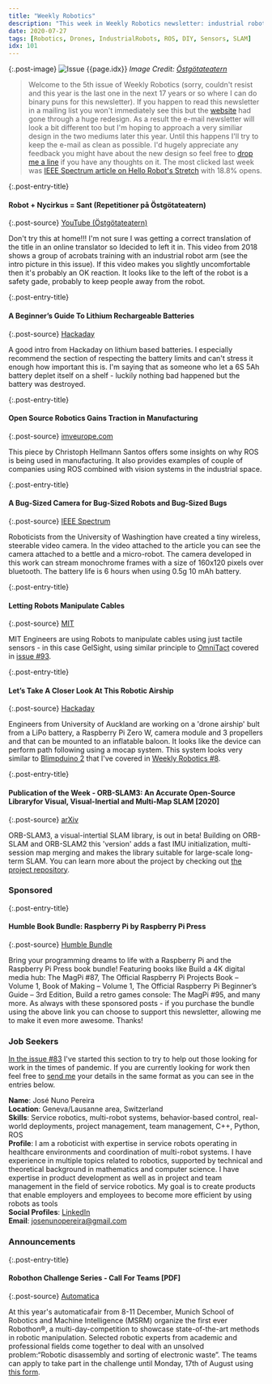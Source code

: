 ```yaml
---
title: "Weekly Robotics"
description: "This week in Weekly Robotics newsletter: industrial robot acrobatics, a guide to lithium batteries, open source robotics in manufacturing, a robotic airship and more! "
date: 2020-07-27
tags: [Robotics, Drones, IndustrialRobots, ROS, DIY, Sensors, SLAM]
idx: 101
---
```


{:.post-image}
![Issue {{page.idx}}](/img/headers/{{page.idx}}.jpg "Issue {{page.idx}}")
*Image Credit: [Östgötateatern](https://www.ostgotateatern.se/)*

> Welcome to the 5th issue of Weekly Robotics (sorry, couldn't resist and this year is the last one in the next 17 years or so where I can do binary puns for this newsletter). If you happen to read this newsletter in a mailing list you won't immediately see this but the [website](https://weeklyrobotics.com/) had gone through a huge redesign. As a result the e-mail newsletter will look a bit different too but I'm hoping to approach a very similiar design in the two mediums later this year. Until this happens I'll try to keep the e-mail as clean as possible. I'd hugely appreciate any feedback you might have about the new design so feel free to [drop me a line](mailto:mat@weeklyrobotics.com) if you have any thoughts on it. The most clicked last week was [IEEE Spectrum article on Hello Robot's Stretch](https://spectrum.ieee.org/automaton/robotics/home-robots/hello-robots-stretch-mobile-manipulator) with 18.8% opens.

{:.post-entry-title}
#### Robot + Nycirkus = Sant (Repetitioner på Östgötateatern)

{:.post-source}
[YouTube (Östgötateatern)](https://youtu.be/uiXsHQY3KR0)

Don't try this at home!!! I'm not sure I was getting a correct translation of the title in an online translator so Idecided to left it in. This video from 2018 shows a group of acrobats training with an industrial robot arm (see the intro picture in this issue). If this video makes you slightly uncomfortable then it's probably an OK reaction. It looks like to the left of the robot is a safety gade, probably to keep people away from the robot.

{:.post-entry-title}
#### A Beginner’s Guide To Lithium Rechargeable Batteries

{:.post-source}
[Hackaday](https://hackaday.com/2020/06/11/a-beginners-guide-to-lithium-rechargeable-batteries/)

A good intro from Hackaday on lithium based batteries. I especially recommend the section of respecting the battery limits and can't stress it enough how important this is. I'm saying that as someone who let a 6S 5Ah battery deplet itself on a shelf - luckily nothing bad happened but the battery was destroyed.

{:.post-entry-title}
#### Open Source Robotics Gains Traction in Manufacturing

{:.post-source}
[imveurope.com](https://www.imveurope.com/analysis-opinion/open-source-robotics-gains-traction-manufacturing)

This piece by Christoph Hellmann Santos offers some insights on why ROS is being used in manufacturing. It also provides examples of couple of companies using ROS combined with vision systems in the industrial space.

{:.post-entry-title}
#### A Bug-Sized Camera for Bug-Sized Robots and Bug-Sized Bugs

{:.post-source}
[IEEE Spectrum](https://spectrum.ieee.org/automaton/robotics/robotics-hardware/uw-micro-camera)

Roboticists from the University of Washingtion have created a tiny wireless, steerable video camera. In the video attached to the article you can see the camera attached to a bettle and a micro-robot. The camera developed in this work can stream monochrome frames with a size of 160x120 pixels over bluetooth. The battery life is 6 hours when using 0.5g 10 mAh battery.

{:.post-entry-title}
#### Letting Robots Manipulate Cables

{:.post-source}
[MIT](http://news.mit.edu/2020/letting-robots-manipulate-cables-0713)

MIT Engineers are using Robots to manipulate cables using just tactile sensors - in this case GelSight, using similar principle to [OmniTact](https://sites.google.com/berkeley.edu/omnitact/home) covered in [issue #93](https://weeklyrobotics.com/weekly-robotics-93).

{:.post-entry-title}
#### Let’s Take A Closer Look At This Robotic Airship

{:.post-source}
[Hackaday](https://hackaday.com/2020/07/22/lets-take-a-closer-look-at-this-robotic-airship/)

Engineers from University of Auckland are working on a 'drone airship' bult from a LiPo battery, a Raspberry Pi Zero W, camera module and 3 propellers and that can be mounted to an inflatable baloon. It looks like the device can perform path following using a mocap system. This system looks very similar to [Blimpduino 2](https://www.jjrobots.com/blimpduino-2/) that I've covered in [Weekly Robotics #8](https://weeklyrobotics.com/weekly-robotics-8).

{:.post-entry-title}
#### Publication of the Week - ORB-SLAM3: An Accurate Open-Source Libraryfor Visual, Visual-Inertial and Multi-Map SLAM [2020]

{:.post-source}
[arXiv](https://arxiv.org/abs/2007.11898)

ORB-SLAM3, a visual-intertial SLAM library, is out in beta! Building on ORB-SLAM and ORB-SLAM2 this 'version' adds a fast IMU initialization, multi-session map merging and makes the library suitable for large-scale long-term SLAM. You can learn more about the project by checking out [the project repository](https://github.com/UZ-SLAMLab/ORB_SLAM3).

### Sponsored

{:.post-entry-title}
#### Humble Book Bundle: Raspberry Pi by Raspberry Pi Press

{:.post-source}
[Humble Bundle](https://www.humblebundle.com/books/raspberry-pi-raspberry-pi-press-books?partner=weeklyrobotics)

Bring your programming dreams to life with a Raspberry Pi and the Raspberry Pi Press book bundle! Featuring books like Build a 4K digital media hub: The MagPi #87, The Official Raspberry Pi Projects Book – Volume 1, Book of Making – Volume 1, The Official Raspberry Pi Beginner’s Guide – 3rd Edition, Build a retro games console: The MagPi #95, and many more. As always with these sponsored posts - if you purchase the bundle using the above link you can choose to support this newsletter, allowing me to make it even more awesome. Thanks!

### Job Seekers

[In the issue #83](https://weeklyrobotics.com/weekly-robotics-83) I've started this section to try to help out those looking for work in the times of pandemic. If you are currently looking for work then feel free to [send me](mailto:mat@weeklyrobotics.com) your details in the same format as you can see in the entries below.

**Name**: José Nuno Pereira<br>
**Location**: Geneva/Lausanne area, Switzerland<br>
**Skills**: Service robotics, multi-robot systems, behavior-based control, real-world deployments, project management, team management, C++, Python, ROS<br>
**Profile**: I am a roboticist with expertise in service robots operating in healthcare environments and coordination of multi-robot systems. I have experience in multiple topics related to robotics, supported by technical and theoretical background in mathematics and computer science. I have expertise in product development as well as in project and team management in the field of service robotics. My goal is to create products that enable employers and employees to become more efficient by using robots as tools <br>
**Social Profiles**: [LinkedIn](https://www.linkedin.com/in/j-n-pereira/)<br>
**Email**: josenunopereira@gmail.com<br>

### Announcements

{:.post-entry-title}
#### Robothon Challenge Series - Call For Teams [PDF]

{:.post-source}
[Automatica](https://syncandshare.lrz.de/getlink/fi8vDwiBVJCB3BTZ8DtRbsL8/Robothon_Call_for_teams_23072020.pdf)

At this year's automaticafair from 8-11 December, Munich School of Robotics and Machine Intelligence (MSRM) organize the first ever Robothon®, a multi-day-competition to showcase state-of-the-art methods in robotic manipulation. Selected robotic experts from academic and professional fields come together to deal with an unsolved problem:“Robotic disassembly and sorting of electronic waste”. The teams can apply to take part in the challenge until Monday, 17th of August using [this form](https://docs.google.com/forms/d/e/1FAIpQLSf4SE8OcWQ4TB4bUP7vud4KUG5uSDKkcZYDfElHd1rIRE7kTg/viewform).
